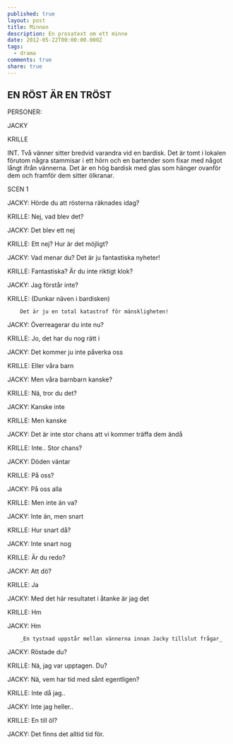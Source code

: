```yaml
---
published: true
layout: post
title: Minnen
description: En prosatext om ett minne
date: 2012-05-22T00:00:00.000Z
tags:
  - drama
comments: true
share: true
---
```

## EN RÖST ÄR EN TRÖST

PERSONER:

JACKY

KRILLE

INT. Två vänner sitter bredvid varandra vid en bardisk. Det är tomt i lokalen förutom några stammisar i ett hörn och en bartender som fixar med något långt ifrån vännerna. Det är en hög bardisk med glas som hänger ovanför dem och framför dem sitter ölkranar.

SCEN 1

JACKY: 	Hörde du att rösterna räknades idag?

KRILLE: Nej, vad blev det?

JACKY:	Det blev ett nej

KRILLE: Ett nej? Hur är det möjligt?

JACKY: 	Vad menar du? Det är ju fantastiska nyheter!

KRILLE: Fantastiska? Är du inte riktigt klok?

JACKY: 	Jag förstår inte?

KRILLE: (Dunkar näven i bardisken)

		Det är ju en total katastrof för mänskligheten!

JACKY: 	Överreagerar du inte nu?

KRILLE: Jo, det har du nog rätt i

JACKY: 	Det kommer ju inte påverka oss

KRILLE: Eller våra barn

JACKY: 	Men våra barnbarn kanske?

KRILLE: Nä, tror du det?

JACKY: 	Kanske inte

KRILLE: Men kanske

JACKY: 	Det är inte stor chans att vi kommer träffa dem ändå

KRILLE: Inte.. Stor chans?

JACKY: 	Döden väntar

KRILLE: På oss?

JACKY:	På oss alla

KRILLE:	Men inte än va?

JACKY:	Inte än, men snart

KRILLE:	Hur snart då?

JACKY:	Inte snart nog

KRILLE:	Är du redo?

JACKY:	Att dö?

KRILLE:	Ja

JACKY:	Med det här resultatet i åtanke är jag det

KRILLE:	Hm

JACKY:	Hm

		_En tystnad uppstår mellan vännerna innan Jacky tillslut frågar_

JACKY: 	Röstade du?

KRILLE: Nä, jag var upptagen. Du?

JACKY: 	Nä, vem har tid med sånt egentligen?

KRILLE: Inte då jag..

JACKY: 	Inte jag heller..

KRILLE:	En till öl?

JACKY:	Det finns det alltid tid för.
